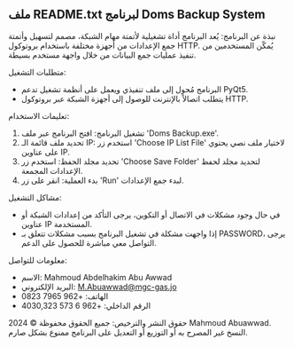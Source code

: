 

ملف README.txt لبرنامج Doms Backup System
----------------------------------------------------------------------------------------------------------------------------------------------------------------------------------------------------------------------

نبذة عن البرنامج:
يُعد البرنامج أداة تشغيلية لأتمتة مهام الشبكة، مصمم لتسهيل وأتمتة جمع الإعدادات من أجهزة مختلفة باستخدام بروتوكول HTTP. يُمكّن المستخدمين من تنفيذ عمليات جمع البيانات من خلال واجهة مستخدم بسيطة.

متطلبات التشغيل:
- البرنامج مُحول إلى ملف تنفيذي ويعمل على أنظمة تشغيل تدعم PyQt5.
- يتطلب اتصالاً بالإنترنت للوصول إلى أجهزة الشبكة عبر بروتوكول HTTP.

تعليمات الاستخدام:
1. تشغيل البرنامج: افتح البرنامج عبر ملف 'Doms Backup.exe'.
2. تحديد ملف قائمة الـ IP: استخدم زر 'Choose IP List File' لاختيار ملف نصي يحتوي على عناوين IP.
3. تحديد مجلد الحفظ: استخدم زر 'Choose Save Folder' لتحديد مجلد لحفظ الإعدادات المجمعة.
4. بدء العملية: انقر على زر 'Run' لبدء جمع الإعدادات.

مشاكل التشغيل:
- في حال وجود مشكلات في الاتصال أو التكوين، يرجى التأكد من إعدادات الشبكة أو عناوين IP المستخدمة.
- إذا واجهت مشكلة في تشغيل البرنامج بسبب مشكلات تتعلق بـ PASSWORD، يرجى التواصل معي مباشرة للحصول على الدعم.

معلومات للتواصل:
- الاسم: Mahmoud Abdelhakim Abu Awwad
- البريد الإلكتروني: M.Abuawwad@mgc-gas.jo
- الهاتف: +962 7965 0823
- الرقم الداخلي: +962 6 573 4030,323

حقوق النشر والترخيص:
جميع الحقوق محفوظة © 2024 Mahmoud Abuawwad. النسخ غير المصرح به أو التوزيع أو التعديل على البرنامج ممنوع بشكل صارم.







